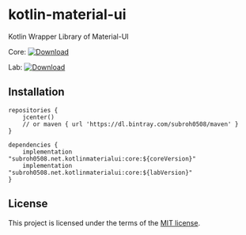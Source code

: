 # kotlin-material-ui
Kotlin Wrapper Library of Material-UI

Core: [ ![Download](https://api.bintray.com/packages/subroh0508/maven/Kotlin-Material-UI/images/download.svg) ](https://bintray.com/subroh0508/maven/Kotlin-Material-UI/_latestVersion)

Lab: [ ![Download](https://api.bintray.com/packages/subroh0508/maven/Kotlin-Material-UI-Lab/images/download.svg) ](https://bintray.com/subroh0508/maven/Kotlin-Material-UI-Lab/_latestVersion)

## Installation

```
repositories {
    jcenter()
    // or maven { url 'https://dl.bintray.com/subroh0508/maven' }
}

dependencies {
    implementation "subroh0508.net.kotlinmaterialui:core:${coreVersion}"
    implementation "subroh0508.net.kotlinmaterialui:core:${labVersion}"
}
```

## License

This project is licensed under the terms of the
[MIT license](/LICENSE).
